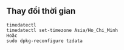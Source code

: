 
## Thay đổi thời gian

```
timedatectl 
timedatectl set-timezone Asia/Ho_Chi_Minh
Hoặc
sudo dpkg-reconfigure tzdata
```
